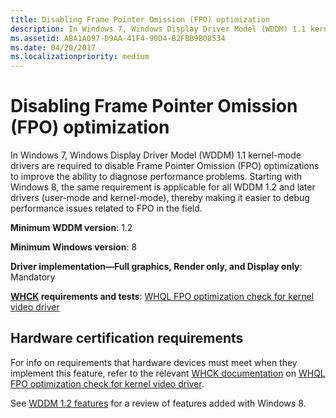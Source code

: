 ```yaml
---
title: Disabling Frame Pointer Omission (FPO) optimization
description: In Windows 7, Windows Display Driver Model (WDDM) 1.1 kernel-mode drivers are required to disable Frame Pointer Omission (FPO) optimizations to improve the ability to diagnose performance problems.
ms.assetid: ABA1A097-D9AA-41F4-90D4-B2FBB9B08534
ms.date: 04/20/2017
ms.localizationpriority: medium
---
```


# Disabling Frame Pointer Omission (FPO) optimization


In Windows 7, Windows Display Driver Model (WDDM) 1.1 kernel-mode drivers are required to disable Frame Pointer Omission (FPO) optimizations to improve the ability to diagnose performance problems. Starting with Windows 8, the same requirement is applicable for all WDDM 1.2 and later drivers (user-mode and kernel-mode), thereby making it easier to debug performance issues related to FPO in the field.

**Minimum WDDM version**: 1.2

**Minimum Windows version**: 8

**Driver implementation—Full graphics, Render only, and Display only**: Mandatory

**[WHCK](https://docs.microsoft.com/windows-hardware/test/hlk/windows-hardware-lab-kit) requirements and tests**: [WHQL FPO optimization check for kernel video driver](https://docs.microsoft.com/windows-hardware/test/hlk/testref/2ad364ea-73db-47b6-a627-dea13e7c17d2)


 

## <span id="Hardware_certification_requirements"></span><span id="hardware_certification_requirements"></span><span id="HARDWARE_CERTIFICATION_REQUIREMENTS"></span>Hardware certification requirements


For info on requirements that hardware devices must meet when they implement this feature, refer to the relevant [WHCK documentation](https://docs.microsoft.com/windows-hardware/test/hlk/windows-hardware-lab-kit) on [WHQL FPO optimization check for kernel video driver](https://docs.microsoft.com/windows-hardware/test/hlk/testref/2ad364ea-73db-47b6-a627-dea13e7c17d2).

See [WDDM 1.2 features](wddm-v1-2-features.md) for a review of features added with Windows 8.

 

 





